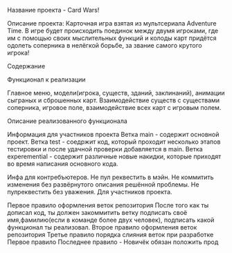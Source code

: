 Название проекта - Card Wars!

Описание проекта:
Карточная игра взятая из мультсериала Adventure Time. В игре будет происходить поединок между двумя игроками, где им с помощью
своих мыслительных функций и колоды карт придётся одолеть соперника в нелёгкой борьбе, за звание самого крутого игрока!

Содержание

Функционал к реализации

Главное меню, модели(игрока, существ, зданий, заклинаний), анимации сыграных и сброшенных карт. Взаимодействие существ с существами соперника, игровое поле, взаимодействие всех 
карт с игровым полем.

Описание реализованного функционала

Информация для участников проекта
Ветка main - содержит основной проект.
Ветка test - соедржит код, который проходит несколько этапов тестировки и после удачной проверки добавляется в main.
Ветка experemential - содержит различные новые накидки, которые приходят во время написания основного кода.




Инфа для контребъютеров.
Не пул реквестить в мэйн.
Не коммитить изменения без развёрнутого описания решённой проблемы.
Не пулреквестить без уважения.
Для участников проекта.

Первое правило оформления веток репозитория
После того как ты дописал код, ты должен закоммитить ветку подписать своё имя,фамилию(если в команде более двух человек), подписать какой функционал ты реализовал.
Второе правило оформления веток репозитория
Третье правило порядка слияния веток при разработке
Первое правило 
Последнее правило - Новичёк обязан положить прод
